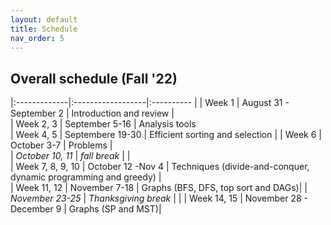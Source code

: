 ```yaml
---
layout: default 
title: Schedule
nav_order: 5
---
```


## Overall schedule (Fall '22)

|:-------------|:------------------|:---------- |
| Week 1       |  August 31 - September 2    | Introduction and review |                  
| Week 2, 3    |  September 5-16 | Analysis tools                  
| Week 4, 5    |  Septembere 19-30   | Efficient sorting and selection |
| Week 6       |  October 3-7      | Problems     |      
| _October 10, 11_ | _fall break_  |                  |              
| Week 7, 8, 9, 10     |  October 12 -Nov 4  | Techniques (divide-and-conquer, dynamic programming and greedy) |                           
| Week 11, 12  |  November 7-18 | Graphs  (BFS, DFS, top sort and DAGs)|
| _November 23-25_             | _Thanksgiving break_ | | 
| Week 14, 15  |  November 28 - December 9 | Graphs (SP and MST)|

